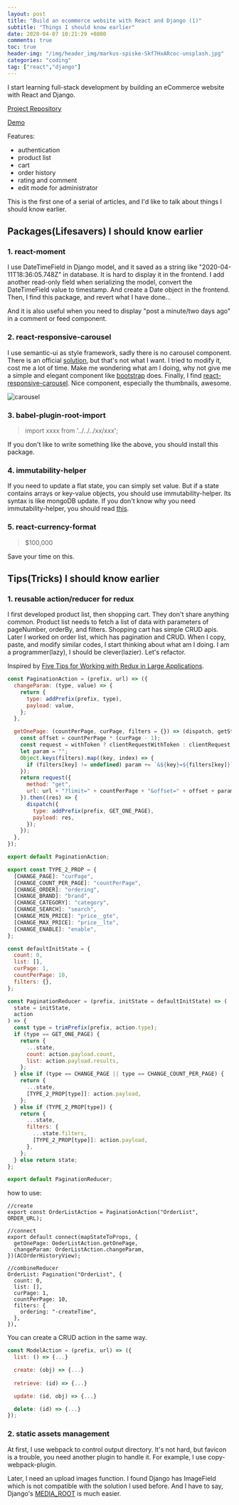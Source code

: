 ```yaml
---
layout: post
title: "Build an ecommerce website with React and Django (1)"
subtitle: "Things I should know earlier"
date: 2020-04-07 10:21:29 +0800
comments: true
toc: true
header-img: "/img/header_img/markus-spiske-Skf7HxARcoc-unsplash.jpg"
categories: "coding"
tag: ["react","django"]
---
```


I start learning full-stack development by building an eCommerce website with React and Django.

[Project Repository](https://github.com/wonderyue/Autocart)

[Demo](https://autocart.rj.r.appspot.com/)

Features:

- authentication
- product list
- cart
- order history
- rating and comment
- edit mode for administrator

This is the first one of a serial of articles, and I'd like to talk about things I should know earlier.


## Packages(Lifesavers) I should know earlier

### 1. react-moment 
<!-- [react-moment](https://www.npmjs.com/package/react-moment) -->

  I use DateTimeField in Django model, and it saved as a string like "2020-04-11T18:36:05.748Z" in database. It is hard to display it in the frontend. I add another read-only field when serializing the model, convert the DateTimeField value to timestamp. And create a Date object in the frontend. Then, I find this package, and revert what I have done...
  
  And it is also useful when you need to display "post a minute/two days ago" in a comment or feed component.

<!--more-->

### 2. react-responsive-carousel 
<!-- [react-responsive-carousel](https://www.npmjs.com/package/react-responsive-carousel) -->

  I use semantic-ui as style framework, sadly there is no carousel component. There is an official [solution](https://github.com/express-labs/pure-react-carousel), but that's not what I want. I tried to modify it, cost me a lot of time. Make me wondering what am I doing, why not give me a simple and elegant component like [bootstrap](https://getbootstrap.com/docs/4.0/components/carousel/) does. Finally, I find [react-responsive-carousel](https://www.npmjs.com/package/react-responsive-carousel). Nice component, especially the thumbnails, awesome.
  
  ![carousel](carousel.png)

### 3. babel-plugin-root-import 
<!-- [babel-plugin-root-import](https://www.npmjs.com/package/babel-plugin-root-import) -->

  > import xxxx from '../../../xx/xxx';

  If you don't like to write something like the above, you should install this package. 

### 4. immutability-helper
<!-- [immutability-helper](https://github.com/kolodny/immutability-helper) -->

  If you need to update a flat state, you can simply set value. But if a state contains arrays or key-value objects, you should use immutability-helper. Its syntax is like mongoDB update. If you don't know why you need immutability-helper, you should read [this](https://reactjs.org/docs/optimizing-performance.html#using-immutable-data-structures).

### 5. react-currency-format
<!-- [react-currency-format](https://www.npmjs.com/package/react-currency-format) -->

  > $100,000
  
  Save your time on this.

## Tips(Tricks) I should know earlier

### 1. reusable action/reducer for redux

I first developed product list, then shopping cart. They don't share anything common. Product list needs to fetch a list of data with parameters of pageNumber, orderBy, and filters. Shopping cart has simple CRUD apis. Later I worked on order list, which has pagination and CRUD. When I copy, paste, and modify similar codes, I start thinking about what am I doing. I am a programmer(lazy), I should be clever(lazier). Let's refactor.

Inspired by [Five Tips for Working with Redux in Large Applications](https://medium.com/xandr-tech/five-tips-for-working-with-redux-in-large-applications-89452af4fdcb).


```js PaginationAction
const PaginationAction = (prefix, url) => ({
  changeParam: (type, value) => {
    return {
      type: addPrefix(prefix, type),
      payload: value,
    };
  },

  getOnePage: (countPerPage, curPage, filters = {}) => (dispatch, getState) => {
    const offset = countPerPage * (curPage - 1);
    const request = withToken ? clientRequestWithToken : clientRequest;
    let param = "";
    Object.keys(filters).map((key, index) => {
      if (filters[key] != undefined) param += `&${key}=${filters[key]}`;
    });
    return request({
      method: "get",
      url: url + "?limit=" + countPerPage + "&offset=" + offset + param,
    }).then((res) => {
      dispatch({
        type: addPrefix(prefix, GET_ONE_PAGE),
        payload: res,
      });
    });
  },
});

export default PaginationAction;
```


```js PaginationReducer
export const TYPE_2_PROP = {
  [CHANGE_PAGE]: "curPage",
  [CHANGE_COUNT_PER_PAGE]: "countPerPage",
  [CHANGE_ORDER]: "ordering",
  [CHANGE_BRAND]: "brand",
  [CHANGE_CATEGORY]: "category",
  [CHANGE_SEARCH]: "search",
  [CHANGE_MIN_PRICE]: "price__gte",
  [CHANGE_MAX_PRICE]: "price__lte",
  [CHANGE_ENABLE]: "enable",
};

const defaultInitState = {
  count: 0,
  list: [],
  curPage: 1,
  countPerPage: 10,
  filters: {},
};

const PaginationReducer = (prefix, initState = defaultInitState) => (
  state = initState,
  action
) => {
  const type = trimPrefix(prefix, action.type);
  if (type == GET_ONE_PAGE) {
    return {
      ...state,
      count: action.payload.count,
      list: action.payload.results,
    };
  } else if (type == CHANGE_PAGE || type == CHANGE_COUNT_PER_PAGE) {
    return {
      ...state,
      [TYPE_2_PROP[type]]: action.payload,
    };
  } else if (TYPE_2_PROP[type]) {
    return {
      ...state,
      filters: {
        ...state.filters,
        [TYPE_2_PROP[type]]: action.payload,
      },
    };
  } else return state;
};

export default PaginationReducer;
```

how to use:
```
//create
export const OrderListAction = PaginationAction("OrderList", ORDER_URL);

//connect
export default connect(mapStateToProps, {
  getOnePage: OederListAction.getOnePage,
  changeParam: OrderListAction.changeParam,
})(ACOrderHistoryView);

//combineReducer
OrderList: Pagination("OrderList", {
  count: 0,
  list: [],
  curPage: 1,
  countPerPage: 10,
  filters: {
    ordering: "-createTime",
  },
}),
```
You can create a CRUD action in the same way.
```js ModelAction
const ModelAction = (prefix, url) => ({
  list: () => {...}

  create: (obj) => {...}
    
  retrieve: (id) => {...}

  update: (id, obj) => {...}

  delete: (id) => {...}
});
```
### 2. static assets management

At first, I use webpack to control output directory. It's not hard, but favicon is a trouble, you need another plugin to handle it. For example, I use copy-webpack-plugin. 

Later, I need an upload images function. I found Django has ImageField which is not compatible with the solution I used before. And I have to say, Django's [MEDIA_ROOT](https://docs.djangoproject.com/en/3.0/ref/settings/#std:setting-MEDIA_ROOT) is much easier.